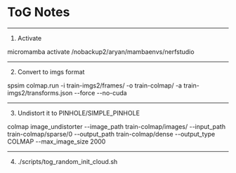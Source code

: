 # ToG Notes

------ --- --- --- --- --- --- --- --- --- --- ---  

1. Activate

micromamba activate /nobackup2/aryan/mambaenvs/nerfstudio

--- --- --- --- --- --- --- --- --- --- --- --- ---

2. Convert to imgs format

spsim colmap.run -i train-imgs2/frames/ -o train-colmap/ -a train-imgs2/transforms.json --force --no-cuda

--- --- --- --- --- --- --- --- --- --- --- --- ---

3. Undistort it to PINHOLE/SIMPLE_PINHOLE

colmap image_undistorter --image_path train-colmap/images/ --input_path train-colmap/sparse/0 --output_path train-colmap/dense --output_type COLMAP --max_image_size 2000

--- --- --- --- --- --- --- --- --- --- --- --- --- 

4. ./scripts/tog_random_init_cloud.sh